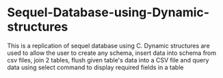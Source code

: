 # Sequel-Database-using-Dynamic-structures
This is a replication of sequel database using C. Dynamic structures are used to allow the user to create any schema, insert data into schema from csv files, join 2 tables, flush given table's data into a CSV file and query data using select command to display required fields in a table
